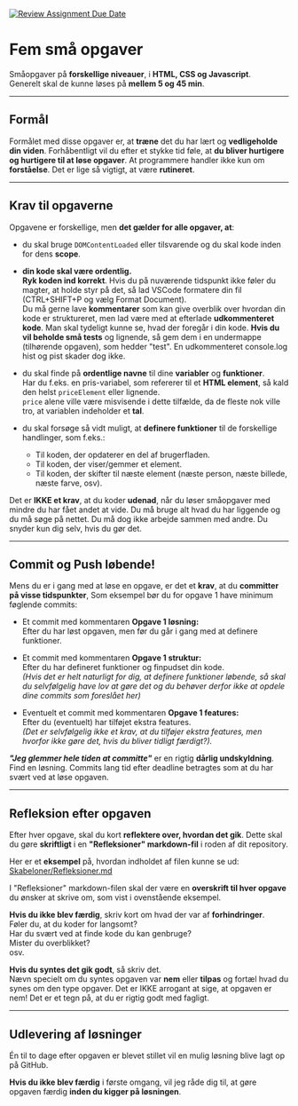 [![Review Assignment Due Date](https://classroom.github.com/assets/deadline-readme-button-22041afd0340ce965d47ae6ef1cefeee28c7c493a6346c4f15d667ab976d596c.svg)](https://classroom.github.com/a/njHGHefW)
# **Fem små opgaver**

Småopgaver på **forskellige niveauer**, i **HTML, CSS og Javascript**. <br>Generelt skal de kunne løses på **mellem 5 og 45 min**.

---
## **Formål**

Formålet med disse opgaver er, at **træne** det du har lært og **vedligeholde din viden**. Forhåbentligt vil du efter et stykke tid føle, at **du bliver hurtigere og hurtigere til at løse opgaver**. At programmere handler ikke kun om **forståelse**. Det er lige så vigtigt, at være **rutineret**.

---

## **Krav til opgaverne**

Opgavene er forskellige, men **det gælder for alle opgaver, at**:

* du skal bruge `DOMContentLoaded` eller tilsvarende og du skal kode inden for dens **scope**.

* **din kode skal være ordentlig.** <br>
**Ryk koden ind korrekt**. Hvis du på nuværende tidspunkt ikke føler du magter, at holde styr på det, så lad VSCode formatere din fil (CTRL+SHIFT+P og vælg Format Document).<br>
Du må gerne lave **kommentarer** som kan give overblik over hvordan din kode er struktureret, men lad være med at efterlade **udkommenteret kode**. Man skal tydeligt kunne se, hvad der foregår i din kode. **Hvis du vil beholde små tests** og lignende, så gem dem i en undermappe (tilhørende opgaven), som hedder "test". En udkommenteret console.log hist og pist skader dog ikke.

* du skal finde på **ordentlige navne** til dine **variabler** og **funktioner**.<br>Har du f.eks. en pris-variabel, som refererer til et **HTML element**, så kald den helst `priceElement` eller lignende. <br>`price` alene ville være misvisende i dette tilfælde, da de fleste nok ville tro, at variablen indeholder et **tal**.

* du skal forsøge så vidt muligt, at **definere funktioner** til de forskellige handlinger, som f.eks.:

	* Til koden, der opdaterer en del af brugerfladen.
	* Til koden, der viser/gemmer et element.
	* Til koden, der skifter til næste element (næste person, næste billede, næste farve, osv).

Det er **IKKE et krav**, at du koder **udenad**, når du løser småopgaver med mindre du har fået andet at vide. Du må bruge alt hvad du har liggende og du må søge på nettet. Du må dog ikke arbejde sammen med andre. Du snyder kun dig selv, hvis du gør det.

---
## **Commit og Push løbende!**

Mens du er i gang med at løse en opgave, er det et **krav**, at du **committer på visse tidspunkter**, Som eksempel bør du for opgave 1 have minimum føglende commits:

* Et commit med kommentaren **Opgave 1 løsning:**  <br>Efter du har løst opgaven, men før du går i gang med at definere funktioner.

* Et commit med kommentaren **Opgave 1 struktur:** <br>Efter du har defineret funktioner og finpudset din kode.<br>
*(Hvis det er helt naturligt for dig, at definere funktioner løbende, så skal du selvfølgelig have lov at gøre det og du behøver derfor ikke at opdele dine commits som foreslået her)*


* Eventuelt et commit med kommentaren **Opgave 1 features:** <br>Efter du (eventuelt) har tilføjet ekstra features. <br>*(Det er selvfølgelig ikke et krav, at du tilføjer ekstra features, men hvorfor ikke gøre det, hvis du bliver tidligt færdigt?).* 

***"Jeg glemmer hele tiden at committe"*** er en rigtig **dårlig undskyldning**. Find en løsning. Commits lang tid efter deadline betragtes som at du har svært ved at løse opgaven.

---
## **Refleksion efter opgaven**

Efter hver opgave, skal du kort **reflektere over, hvordan det gik**. Dette skal du gøre **skriftligt** i en **"Refleksioner" markdown-fil** i roden af dit repository.

Her er et **eksempel** på, hvordan indholdet af filen kunne se ud:<br>
[Skabeloner/Refleksioner.md](/Skabeloner/Refleksioner.md)

I "Refleksioner" markdown-filen skal der være en **overskrift til hver opgave** du ønsker at skrive om, som vist i ovenstående eksempel.

**Hvis du ikke blev færdig**, skriv kort om hvad der var af **forhindringer**. <br>
Føler du, at du koder for langsomt? <br>
Har du svært ved at finde kode du kan genbruge? <br>
Mister du overblikket?<br>
osv.

**Hvis du syntes det gik godt**, så skriv det. <br>Nævn specielt om du syntes opgaven var **nem** eller **tilpas** og fortæl hvad du synes om den type opgaver. Det er IKKE arrogant at sige, at opgaven er nem! Det er et tegn på, at du er rigtig godt med fagligt.

---
## **Udlevering af løsninger**

Én til to dage efter opgaven er blevet stillet vil en mulig løsning blive lagt op på GitHub.

**Hvis du ikke blev færdig** i første omgang, vil jeg råde dig til, at gøre opgaven færdig **inden du kigger på løsningen**.
